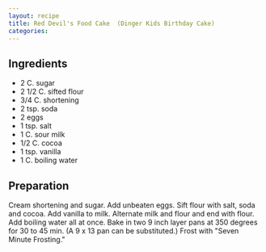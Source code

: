 ```yaml
---
layout: recipe
title: Red Devil's Food Cake  (Dinger Kids Birthday Cake)
categories:
---
```


## Ingredients

- 2 C. sugar
- 2 1/2 C. sifted flour
- 3/4 C. shortening
- 2 tsp. soda
- 2 eggs
- 1 tsp. salt
- 1 C. sour milk
- 1/2 C. cocoa
- 1 tsp. vanilla
- 1 C. boiling water

## Preparation

Cream shortening and sugar.  Add unbeaten eggs. Sift flour with salt, soda and cocoa.  Add vanilla to milk.  Alternate milk and flour and end with flour.  Add boiling water all at once.  Bake in two 9 inch layer pans at 350 degrees for 30 to 45 min.  (A 9 x 13 pan can be substituted.)  Frost with "Seven Minute Frosting."